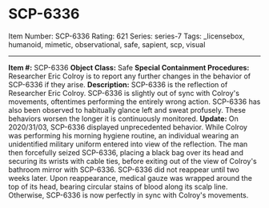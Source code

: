 # SCP-6336
Item Number: SCP-6336
Rating: 621
Series: series-7
Tags: _licensebox, humanoid, mimetic, observational, safe, sapient, scp, visual

---

**Item #:** SCP-6336
**Object Class:** Safe
**Special Containment Procedures:** Researcher Eric Colroy is to report any further changes in the behavior of SCP-6336 if they arise.
**Description:** SCP-6336 is the reflection of Researcher Eric Colroy. SCP-6336 is slightly out of sync with Colroy's movements, oftentimes performing the entirely wrong action. SCP-6336 has also been observed to habitually glance left and sweat profusely. These behaviors worsen the longer it is continuously monitored.
**Update:** On 2020/31/03, SCP-6336 displayed unprecedented behavior. While Colroy was performing his morning hygiene routine, an individual wearing an unidentified military uniform entered into view of the reflection. The man then forcefully seized SCP-6336, placing a black bag over its head and securing its wrists with cable ties, before exiting out of the view of Colroy's bathroom mirror with SCP-6336.
SCP-6336 did not reappear until two weeks later. Upon reappearance, medical gauze was wrapped around the top of its head, bearing circular stains of blood along its scalp line.
Otherwise, SCP-6336 is now perfectly in sync with Colroy's movements.